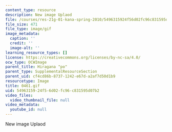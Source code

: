 ```yaml
---
content_type: resource
description: New image Uplaod
file: /courses/res-21g-01-kana-spring-2010/5496315924f56d02fc96c831595d07b2_0461.gif
file_size: 471
file_type: image/gif
image_metadata:
  caption: ''
  credit: ''
  image-alt: ''
learning_resource_types: []
license: https://creativecommons.org/licenses/by-nc-sa/4.0/
ocw_type: OCWImage
parent_title: Hiragana "po"
parent_type: SupplementalResourceSection
parent_uid: cf4cd86b-8737-1242-e67d-a2af7d50d1b9
resourcetype: Image
title: 0461.gif
uid: 54963159-24f5-6d02-fc96-c831595d07b2
video_files:
  video_thumbnail_file: null
video_metadata:
  youtube_id: null
---
```

New image Uplaod